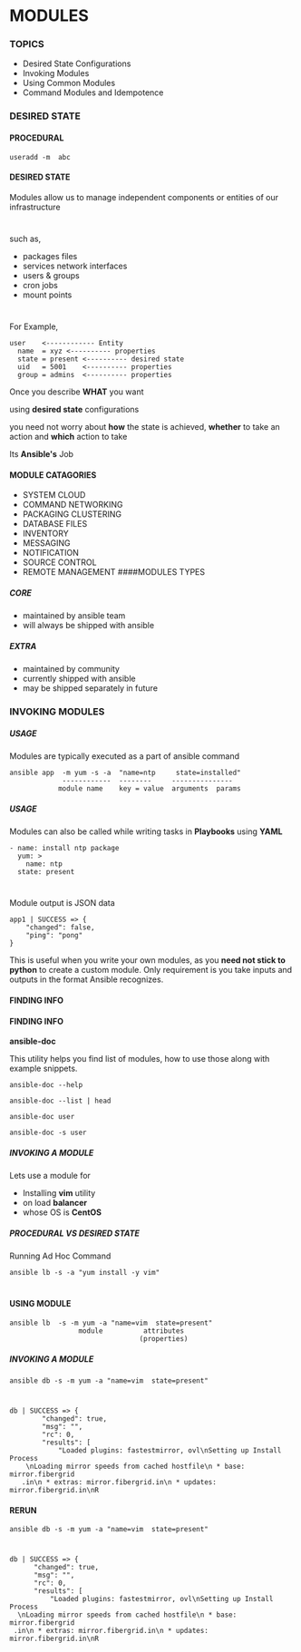 # MODULES
### TOPICS
- Desired State Configurations
- Invoking Modules  
- Using Common Modules  
- Command Modules and Idempotence
### DESIRED STATE
#### PROCEDURAL
	useradd -m  abc
#### DESIRED STATE
Modules allow us to  manage independent components or entities of our infrastructure
#

such as,    

- packages files 
- services network interfaces 
- users & groups
- cron jobs 
- mount points
#

For Example,

	user    <------------ Entity
	  name  = xyz <---------- properties
	  state = present <---------- desired state
	  uid   = 5001    <---------- properties
	  group = admins  <---------- properties

Once you describe **WHAT** you want

  using **desired state** configurations

  you need not worry about **how** the state is achieved, 
**whether** to take an action and **which** action to take
  
Its **Ansible's** Job

#### MODULE CATAGORIES

- SYSTEM CLOUD 
- COMMAND NETWORKING 
- PACKAGING CLUSTERING 
- DATABASE FILES 
- INVENTORY 
- MESSAGING 
- NOTIFICATION 
- SOURCE CONTROL 
- REMOTE MANAGEMENT
####MODULES TYPES
##### CORE 
- maintained by ansible team 
- will always be shipped with ansible  
##### EXTRA
- maintained by community 
- currently shipped with ansible 
- may  be shipped separately in future

### INVOKING MODULES
##### USAGE
Modules are typically executed as a part of ansible command

	ansible app  -m yum -s -a  "name=ntp     state=installed"
	             ------------  --------     ---------------
	            module name    key = value  arguments  params
##### USAGE
Modules can also be called while writing tasks in **Playbooks** using **YAML**

	- name: install ntp package 
	  yum: >     
		name: ntp     
	  state: present
#
Module output is JSON data

	app1 | SUCCESS => {     
        "changed": false,     
        "ping": "pong" 
	}

This is useful when you write your own modules, as you **need not stick to python** to create a custom module. 
Only requirement is you take inputs and outputs in the format Ansible recognizes.

#### FINDING INFO

#### FINDING INFO 

**ansible-doc**

This utility helps you find list of modules, how to use those along with example snippets.

	ansible-doc --help
  
	ansible-doc --list | head
  
	ansible-doc user
  
	ansible-doc -s user

##### INVOKING A MODULE

Lets use a module for

- Installing **vim** utility 
- on load **balancer** 
- whose OS is **CentOS**

##### PROCEDURAL VS DESIRED STATE

Running Ad Hoc Command

	ansible lb -s -a "yum install -y vim"
#
#### USING MODULE
	ansible lb  -s -m yum -a "name=vim  state=present"
                     module          attributes
                                    (properties)

##### INVOKING A MODULE

	ansible db -s -m yum -a "name=vim  state=present"
#
 
	db | SUCCESS => { 
            "changed": true,
            "msg": "",
            "rc": 0,
            "results": [
                "Loaded plugins: fastestmirror, ovl\nSetting up Install Process
        \nLoading mirror speeds from cached hostfile\n * base: mirror.fibergrid
       .in\n * extras: mirror.fibergrid.in\n * updates: mirror.fibergrid.in\nR

#### RERUN 

 	ansible db -s -m yum -a "name=vim  state=present"

#

	db | SUCCESS => {
	      "changed": true,
	      "msg": "",
	      "rc": 0,
	      "results": [
	          "Loaded plugins: fastestmirror, ovl\nSetting up Install Process
	  \nLoading mirror speeds from cached hostfile\n * base: mirror.fibergrid 
	 .in\n * extras: mirror.fibergrid.in\n * updates: mirror.fibergrid.in\nR

